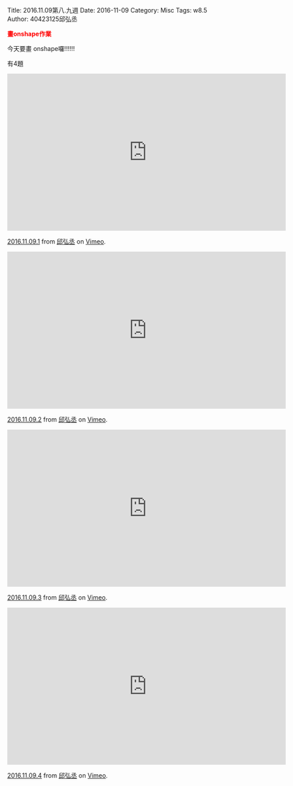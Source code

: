 Title: 2016.11.09第八.九週
Date: 2016-11-09
Category: Misc
Tags: w8.5
Author: 40423125邱弘丞

<b><font color="red">畫onshape作業</font></b>

<!-- PELICAN_END_SUMMARY -->
今天要畫 onshape囉!!!!!!

有4題

<iframe src="https://player.vimeo.com/video/190854097" width="640" height="360" frameborder="0" webkitallowfullscreen mozallowfullscreen allowfullscreen></iframe>
<p><a href="https://vimeo.com/190854097">2016.11.09.1</a> from <a href="https://vimeo.com/user47988113">邱弘丞</a> on <a href="https://vimeo.com">Vimeo</a>.</p>


<iframe src="https://player.vimeo.com/video/190854163" width="640" height="360" frameborder="0" webkitallowfullscreen mozallowfullscreen allowfullscreen></iframe>
<p><a href="https://vimeo.com/190854163">2016.11.09.2</a> from <a href="https://vimeo.com/user47988113">邱弘丞</a> on <a href="https://vimeo.com">Vimeo</a>.</p>



<iframe src="https://player.vimeo.com/video/190854284" width="640" height="360" frameborder="0" webkitallowfullscreen mozallowfullscreen allowfullscreen></iframe>
<p><a href="https://vimeo.com/190854284">2016.11.09.3</a> from <a href="https://vimeo.com/user47988113">邱弘丞</a> on <a href="https://vimeo.com">Vimeo</a>.</p>


<iframe src="https://player.vimeo.com/video/190854384" width="640" height="360" frameborder="0" webkitallowfullscreen mozallowfullscreen allowfullscreen></iframe>
<p><a href="https://vimeo.com/190854384">2016.11.09.4</a> from <a href="https://vimeo.com/user47988113">邱弘丞</a> on <a href="https://vimeo.com">Vimeo</a>.</p>








